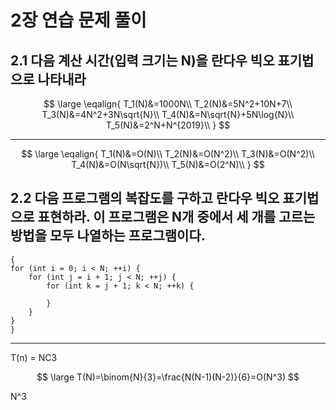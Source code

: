 # 2장 연습 문제 풀이

## 2.1 다음 계산 시간(입력 크기는 N)을 란다우 빅오 표기법으로 나타내라
$$
\large
\eqalign{
T_1(N)&=1000N\\
T_2(N)&=5N^2+10N+7\\
T_3(N)&=4N^2+3N\sqrt{N}\\
T_4(N)&=N\sqrt{N}+5N\log{N}\\
T_5(N)&=2^N+N^{2019}\\
}
$$

***

$$
\large
\eqalign{
T_1(N)&=O(N)\\
T_2(N)&=O(N^2)\\
T_3(N)&=O(N^2)\\
T_4(N)&=O(N\sqrt{N})\\
T_5(N)&=O(2^N)\\
}
$$


## 2.2 다음 프로그램의 복잡도를 구하고 란다우 빅오 표기법으로 표현하라. 이 프로그램은 N개 중에서 세 개를 고르는 방법을 모두 나열하는 프로그램이다.

<pre><code>{
for (int i = 0; i < N; ++i) {
    for (int j = i + 1; j < N; ++j) {
        for (int k = j + 1; k < N; ++k) {
            
        }
    }
}
}</code></pre>
---
T(n) = NC3

$$
\large
T(N)=\binom{N}{3}=\frac{N(N-1)(N-2)}{6}=O(N^3)
$$


N^3
